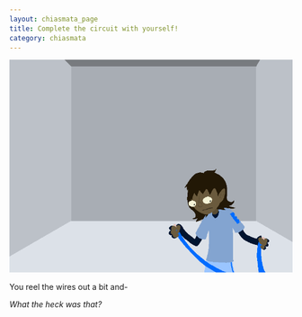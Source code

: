 ```yaml
---
layout: chiasmata_page
title: Complete the circuit with yourself!
category: chiasmata
---
```


![009](/chiasmata/images/narrative/008.gif)

You reel the wires out a bit and-

*What the heck was that?*
